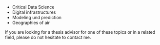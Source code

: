 - Critical Data Science
- Digital infrastructures
- Modeling und prediction
- Geographies of air

If you are looking for a thesis advisor for one of these topics or in a related field, please do not hesitate to contact me.
